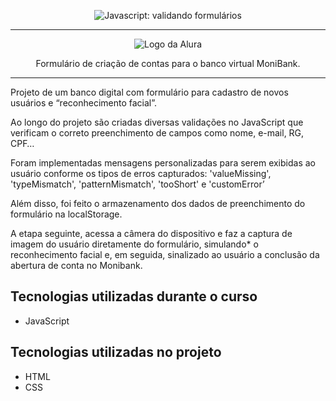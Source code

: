 <p align="center"> <img src="https://imgur.com/mIBmcEL.png" alt="Javascript: validando formulários"> </p>

<hr>

<p align="center"> <img src="https://github.com/MonicaHillman/aluraplay-requisicoes/blob/main/img/logo.png" alt="Logo da Alura"> </p>
<p align="center">Formulário de criação de contas para o banco virtual MoniBank.</p>

<hr>

<p>Projeto de um banco digital com formulário para cadastro de novos usuários e “reconhecimento facial”.</p>

<p>Ao longo do projeto são criadas diversas validações no JavaScript que verificam o correto preenchimento de campos como nome, e-mail, RG, CPF…</p>

<p>Foram implementadas mensagens personalizadas para serem exibidas ao usuário conforme os tipos de erros capturados: 'valueMissing', 'typeMismatch', 'patternMismatch', 'tooShort' e 'customError’</p>

<p>Além disso, foi feito o armazenamento dos dados de preenchimento do formulário na localStorage.</p>

<p>A etapa seguinte, acessa a câmera do dispositivo e faz a captura de imagem do usuário diretamente do formulário, simulando* o reconhecimento facial e, em seguida, sinalizado ao usuário a conclusão da abertura de conta no Monibank.</p>

## Tecnologias utilizadas durante o curso
* JavaScript

## Tecnologias utilizadas no projeto
* HTML
* CSS
